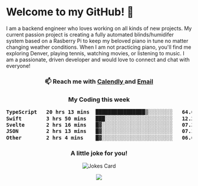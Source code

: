 <h1> Welcome to my GitHub! 👋 </h1>


  I am a backend engineer who loves working on all kinds of new projects. My current passion project is creating a fully automated blinds/humidifer system based on a Rasberry Pi to keep my beloved piano in tune no matter changing weather conditions. When I am not practicing piano, you'll find me exploring Denver, playing tennis, watching movies, or listening to music. I am a passionate, driven developer and would love to connect and chat with everyone!

<h3 align = "center"> 📫 Reach me with <a href = "https://calendly.com/msbrandt00/30min"> Calendly </a> and <a href="mailto:msbrandt00@gmail.com">Email</a> 
 </h3>


 
<div align = "center"
[![Anurag's GitHub stats](https://github-readme-stats.vercel.app/api?username=mbrandt00)](https://github.com/anuraghazra/github-readme-stats)
          </div>
<h3 align="center">
  My Coding this week
<!--START_SECTION:waka-->

```txt
TypeScript   20 hrs 13 mins  ████████████████▒░░░░░░░░   64.69 %
Swift        3 hrs 50 mins   ███░░░░░░░░░░░░░░░░░░░░░░   12.28 %
Svelte       2 hrs 16 mins   █▓░░░░░░░░░░░░░░░░░░░░░░░   07.30 %
JSON         2 hrs 13 mins   █▓░░░░░░░░░░░░░░░░░░░░░░░   07.10 %
Other        2 hrs 4 mins    █▓░░░░░░░░░░░░░░░░░░░░░░░   06.64 %
```

<!--END_SECTION:waka-->

### A little joke for you!

![Jokes Card](https://readme-jokes.vercel.app/api?hideBorder)

<a href="https://www.linkedin.com/in/mbrandt00/"><img src="https://img.shields.io/badge/linkedin-%230077B5.svg?&style=for-the-badge&logo=linkedin&logoColor=white" /></a>
